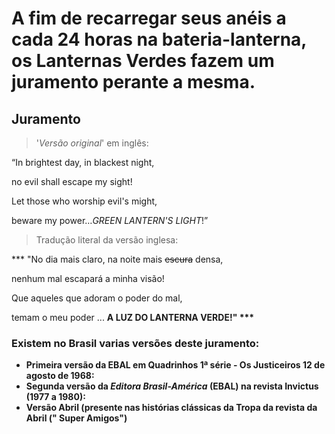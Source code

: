 # A fim de recarregar seus anéis a cada 24 horas na bateria-lanterna, os **Lanternas Verdes** fazem um juramento perante a mesma.

## Juramento

>'_Versão original_' em inglês:
<p>“In brightest day, in blackest night,

no evil shall escape my sight!

Let those who worship evil's might,</p>

beware my power…_GREEN LANTERN'S LIGHT_!”

>Tradução literal da versão inglesa:

*** "No dia mais claro, na noite mais  ~~escura~~ densa,

nenhum mal escapará a minha visão!

Que aqueles que adoram o poder do mal,

temam o meu poder ...  <strong>A LUZ DO LANTERNA VERDE!<strong>" ***

### Existem no Brasil varias versões deste juramento:

  * Primeira versão da EBAL em Quadrinhos 1ª série - Os Justiceiros 12 de agosto de 1968:
  * Segunda versão da _Editora Brasil-América_ (EBAL) na revista Invictus (1977 a 1980):
  * Versão Abril (presente nas histórias clássicas da Tropa da revista da Abril (" Super Amigos")
